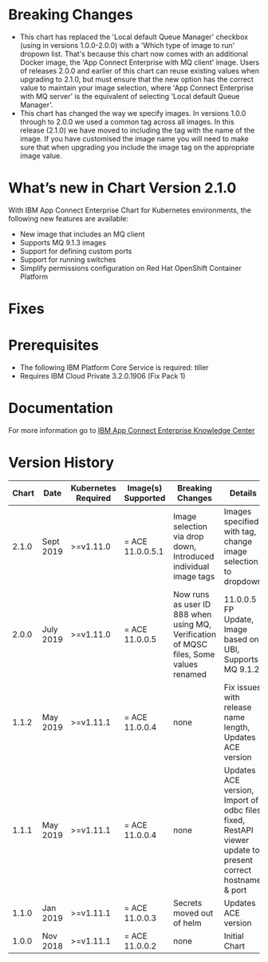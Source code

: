 # Breaking Changes

* This chart has replaced the 'Local default Queue Manager' checkbox (using in versions 1.0.0-2.0.0) with a 'Which type of image to run' dropown list. That's because this chart now comes with an additional Docker image, the 'App Connect Enterprise with MQ client' image. Users of releases 2.0.0 and earlier of this chart can reuse existing values when upgrading to 2.1.0, but must ensure that the new option has the correct value to maintain your image selection, where 'App Connect Enterprise with MQ server' is the equivalent of selecting 'Local default Queue Manager'.
* This chart has changed the way we specify images. In versions 1.0.0 through to 2.0.0 we used a common tag across all images. In this release (2.1.0) we have moved to including the tag with the name of the image. If you have customised the image name you will need to make sure that when upgrading you include the image tag on the appropriate image value.

# What’s new in Chart Version 2.1.0

With IBM App Connect Enterprise Chart for Kubernetes environments, the following new features
are available:

* New image that includes an MQ client
* Supports MQ 9.1.3 images
* Support for defining custom ports
* Support for running switches
* Simplify permissions configuration on Red Hat OpenShift Container Platform

# Fixes

# Prerequisites

* The following IBM Platform Core Service is required: tiller
* Requires IBM Cloud Private 3.2.0.1906 (Fix Pack 1)

# Documentation

For more information go to [IBM App Connect Enterprise Knowledge Center](https://ibm.biz/ACEv11ContainerDocs)

# Version History

| Chart | Date | Kubernetes Required | Image(s) Supported | Breaking Changes | Details |
| ----- | ----| ------------------- | ------------------ | ---------------- | ------- |
| 2.1.0 | Sept 2019 | >=v1.11.0 | = ACE 11.0.0.5.1 | Image selection via drop down, Introduced individual image tags | Images specified with tag, change image selection to dropdown | New image includes MQ client, Supports MQ 9.1.3, Support for configuring Switch ports, Support for configuring custom ports |
| 2.0.0 | July 2019 | >=v1.11.0 | = ACE 11.0.0.5 | Now runs as user ID 888 when using MQ, Verification of MQSC files, Some values renamed | 11.0.0.5 FP Update, Image based on UBI, Supports MQ 9.1.2 |
| 1.1.2 | May 2019 | >=v1.11.1 | = ACE 11.0.0.4 | none  | Fix issues with release name length, Updates ACE version |
| 1.1.1 | May 2019 | >=v1.11.1 | = ACE 11.0.0.4  | none | Updates ACE version, Import of odbc files fixed, RestAPI viewer update to present correct hostname & port |
| 1.1.0 | Jan 2019 | >=v1.11.1 | = ACE 11.0.0.3 | Secrets moved out of helm  | Updates ACE version |
| 1.0.0 | Nov 2018 | >=v1.11.1 | = ACE 11.0.0.2 | none |  Initial Chart |

